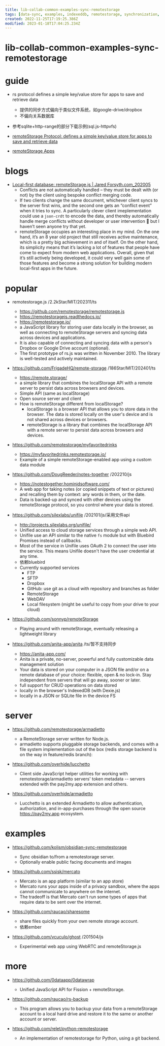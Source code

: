 ```yaml
---
title: lib-collab-common-examples-sync-remotestorage
tags: [data-sync, examples, indexeddb, remotestorage, synchronization, toc]
created: 2022-11-25T17:19:25.386Z
modified: 2023-01-18T17:04:25.234Z
---
```


# lib-collab-common-examples-sync-remotestorage

# guide

- rs protocol defines a simple key/value store for apps to save and retrieve data
  - 提供的同步方式偏向于类似文件系统，如google-drive/dropbox
  - 不偏向关系数据库

- 参考sqlite+http-range的部分下载示例(sql.js-httpvfs)

- [remoteStorage Protocol: defines a simple key/value store for apps to save and retrieve data](https://remotestorage.io/protocol/)
- [remoteStorage Apps](https://remotestorage.io/apps/)
# blogs
- [Local-first database: remoteStorage.js | Jared Forsyth.com_202005](https://jaredforsyth.com/posts/local-first-database-remotestorage/)
  - Conflicts are not automatically handled – they must be dealt with (or not) by the client using bespoke conflict merging code. 
  - If two clients change the same document, whichever client syncs to the server first wins, and the second one gets an “conflict event” when it tries to sync. A particularly clever client imeplementation could use a `json-crdt` to encode the data, and thereby automatically handle merge conflicts without developer or user intervention 🤔 but I haven’t seen anyone try that yet.
  - remoteStorage occupies an interesting place in my mind. On the one hand, it’s an 8 year old project that still receives active maintenance, which is a pretty big achievement in and of itself. On the other hand, its simplicity means that it’s lacking a lot of features that people have come to expect from modern web applications. Overall, given that it’s still actively being developed, it could very well gain some of those features and become a strong solution for building modern local-first apps in the future.
# popular
- remotestorage.js /2.2kStar/MIT/202311/ts
  - https://github.com/remotestorage/remotestorage.js
  - https://remotestoragejs.readthedocs.io/
  - https://remotestorage.io/
  - a JavaScript library for storing user data locally in the browser, as well as connecting to remoteStorage servers and syncing data across devices and applications.
  - It is also capable of connecting and syncing data with a person's Dropbox or Google Drive account (optional).
  - The first prototype of rs.js was written in November 2010. The library is well-tested and actively maintained.

- https://github.com/FrigadeHQ/remote-storage /186Star/MIT/202401/ts
  - https://remote.storage/
  - a simple library that combines the localStorage API with a remote server to persist data across browsers and devices.
  - Simple API (same as localStorage)
  - Open source server and client
  - How is remoteStorage different from localStorage?
    - localStorage is a browser API that allows you to store data in the browser. The data is stored locally on the user's device and is not shared across devices or browsers. 
    - remoteStorage is a library that combines the localStorage API with a remote server to persist data across browsers and devices.

- https://github.com/remotestorage/myfavoritedrinks
  - https://myfavoritedrinks.remotestorage.io/
  - Example of a simple remoteStorage-enabled app using a custom data module

- https://github.com/DougReeder/notes-together /202210/js
  - https://notestogether.hominidsoftware.com/
  - A web app for taking notes (or copied snippets of text or pictures) and recalling them by context: any words in them, or the date.
  - Data is backed-up and synced with other devices using the remoteStorage protocol, so you control where your data is stored.

- https://github.com/silexlabs/unifile /202101/js/采用文件api
  - http://projects.silexlabs.org/unifile/
  - Unified access to cloud storage services through a simple web API.
  - Unifile use an API similar to the native `fs` module but with Bluebird Promises instead of callbacks.
  - Most of the service in Unifile uses OAuth 2 to connect the user into the service. This means Unifile doesn't have the user credential at any time.
  - 依赖bluebird
  - Currently supported services
    - FTP
    - SFTP
    - Dropbox
    - GitHub: use git as a cloud with repository and branches as folder
    - RemoteStorage
    - WebDAV
    - Local filesystem (might be useful to copy from your drive to your cloud)

- https://github.com/sonnyp/remoteStorage
  - Playing around with remoteStorage, eventually releasing a lightweight library

- https://github.com/anita-app/anita /ts/暂不支持同步
  - https://anita-app.com/
  - Anita is a private, no-server, powerful and fully customizable data management solution
  - Your data is stored on your computer in a JSON file and/or on a remote database of your choice: flexible, open & no lock-in. Stay independent from servers that will go away, sooner or later.
  - full support for CRUD operations on data stored
  - locally in the browser's IndexedDB (with Dexie.js)
  - locally in a JSON or SQLite file in the device FS 
# server
- https://github.com/remotestorage/armadietto
  - a RemoteStorage server written for Node.js.
  - armadietto supports pluggable storage backends, and comes with a file system implementation out of the box (redis storage backend is on the way in feature/redis branch):

- https://github.com/overhide/lucchetto
  - Client side JavaScript helper utilities for working with remotestorage/armadietto servers' token metadata -- servers extended with the pay2my.app extension and others.
- https://github.com/overhide/armadietto
  - Lucchetto is an extended Armadietto to allow authentication, authorization, and in-app-purchases through the open source https://pay2my.app ecosystem.
# examples
- https://github.com/kolism/obsidian-sync-remotestorage
  - Sync obsidian to/from a remotestorage server. 
  - Optionally enable public facing documents and images

- https://github.com/ssisk/mercato
  - Mercato is an app platform (similar to an app store) 
  - Mercato runs your apps inside of a privacy sandbox, where the apps cannot communicate to anywhere on the internet. 
  - The tradeoff is that Mercato can't run some types of apps that require data to be sent over the internet. 

- https://github.com/raucao/sharesome
  - share files quickly from your own remote storage account.
  - 依赖ember

- https://github.com/vcuculo/ghost /201504/js
  - Experimental web app using WebRTC and remoteStorage.js
# more
- https://github.com/0dataapp/0datawrap
  - Unified JavaScript API for Fission + remoteStorage.

- https://github.com/raucao/rs-backup
  - This program allows you to backup your data from a remoteStorage account to a local hard drive and restore it to the same or another account or server.

- https://github.com/relet/python-remotestorage
  - An implementation of remotestorage for Python, using a git backend.
